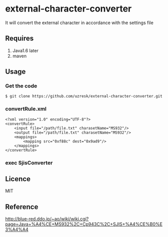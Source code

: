 # external-character-converter

It will convert the external character in accordance with the settings file

## Requires

1. Java1.6 later
2. maven

## Usage

### Get the code
`$ git clone https://github.com/uzresk/external-character-converter.git`

### convertRule.xml

	<?xml version="1.0" encoding="UTF-8"?>
	<convertRule>
		<input file="/path/file.txt" charasetName="MS932"/>
		<output file="/path/file.txt" charasetName="MS932"/>
		<mappings>
			<mapping src="0xf88c" dest="0x9ad9"/>
		</mappings>
	</convertRule>

### exec SjisConverter

## Licence 

MIT

## Reference

http://blue-red.ddo.jp/~ao/wiki/wiki.cgi?page=Java+%A4%CE+MS932%2C+Cp943C%2C+SJIS+%A4%CE%B0%E3%A4%A4
